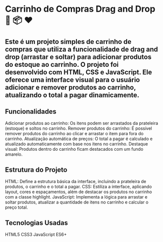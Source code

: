 # Carrinho de Compras Drag and Drop 🛒 📦 ♥︎
## Este é um projeto simples de carrinho de compras que utiliza a funcionalidade de drag and drop (arrastar e soltar) para adicionar produtos do estoque ao carrinho. O projeto foi desenvolvido com HTML, CSS e JavaScript. Ele oferece uma interface visual para o usuário adicionar e remover produtos ao carrinho, atualizando o total a pagar dinamicamente.

## Funcionalidades
Adicionar produtos ao carrinho: Os itens podem ser arrastados da prateleira (estoque) e soltos no carrinho.
Remover produtos do carrinho: É possível remover produtos do carrinho ao clicar e arrastar o item para fora do carrinho.
Atualização automática de preços: O total a pagar é calculado e atualizado automaticamente com base nos itens no carrinho.
Destaque visual: Produtos dentro do carrinho ficam destacados com um fundo amarelo.
## Estrutura do Projeto
HTML: Define a estrutura básica da interface, incluindo a prateleira de produtos, o carrinho e o total a pagar.
CSS: Estiliza a interface, aplicando layout, cores e espaçamentos, além de destacar os produtos no carrinho com a classe highlight.
JavaScript: Implementa a lógica para arrastar e soltar produtos, atualizar a quantidade de itens no carrinho e calcular o preço total.
## Tecnologias Usadas
HTML5
CSS3
JavaScript ES6+
